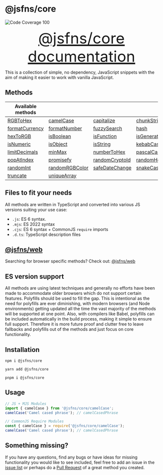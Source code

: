 # @jsfns/core
![Code Coverage 100](https://badgen.net/badge/coverage/100%25/green)

<a href="https://tokimon.github.io/jsfns-docs/core" target="__blank" style="font-size: 50px; display: block; text-align: center;">@jsfns/core documentation</a>

This is a collection of simple, no dependency, JavaScript snippets with the aim
of making it easier to work with vanilla JavaScript.

## Methods

| Available methods |||||
| --- | --- | --- | --- | --- |
| [RGBToHex](https://tokimon.github.io/jsfns-docs/core#RGBToHex) | [camelCase](https://tokimon.github.io/jsfns-docs/core#camelCase) | [capitalize](https://tokimon.github.io/jsfns-docs/core#capitalize) | [chunkString](https://tokimon.github.io/jsfns-docs/core#chunkString) | [debounce](https://tokimon.github.io/jsfns-docs/core#debounce) |
| [formatCurrency](https://tokimon.github.io/jsfns-docs/core#formatCurrency) | [formatNumber](https://tokimon.github.io/jsfns-docs/core#formatNumber) | [fuzzySearch](https://tokimon.github.io/jsfns-docs/core#fuzzySearch) | [hash](https://tokimon.github.io/jsfns-docs/core#hash) | [hexToNumber](https://tokimon.github.io/jsfns-docs/core#hexToNumber) |
| [hexToRGB](https://tokimon.github.io/jsfns-docs/core#hexToRGB) | [isBoolean](https://tokimon.github.io/jsfns-docs/core#isBoolean) | [isFunction](https://tokimon.github.io/jsfns-docs/core#isFunction) | [isGenerator](https://tokimon.github.io/jsfns-docs/core#isGenerator) | [isNumber](https://tokimon.github.io/jsfns-docs/core#isNumber) |
| [isNumeric](https://tokimon.github.io/jsfns-docs/core#isNumeric) | [isObject](https://tokimon.github.io/jsfns-docs/core#isObject) | [isString](https://tokimon.github.io/jsfns-docs/core#isString) | [kebabCase](https://tokimon.github.io/jsfns-docs/core#kebabCase) | [leadingZero](https://tokimon.github.io/jsfns-docs/core#leadingZero) |
| [limitDecimals](https://tokimon.github.io/jsfns-docs/core#limitDecimals) | [minMax](https://tokimon.github.io/jsfns-docs/core#minMax) | [numberToHex](https://tokimon.github.io/jsfns-docs/core#numberToHex) | [pascalCase](https://tokimon.github.io/jsfns-docs/core#pascalCase) | [phrasify](https://tokimon.github.io/jsfns-docs/core#phrasify) |
| [popAtIndex](https://tokimon.github.io/jsfns-docs/core#popAtIndex) | [promisefy](https://tokimon.github.io/jsfns-docs/core#promisefy) | [randomCryptoId](https://tokimon.github.io/jsfns-docs/core#randomCryptoId) | [randomHexColor](https://tokimon.github.io/jsfns-docs/core#randomHexColor) | [randomId](https://tokimon.github.io/jsfns-docs/core#randomId) |
| [randomInt](https://tokimon.github.io/jsfns-docs/core#randomInt) | [randomRGBColor](https://tokimon.github.io/jsfns-docs/core#randomRGBColor) | [safeDateChange](https://tokimon.github.io/jsfns-docs/core#safeDateChange) | [snakeCase](https://tokimon.github.io/jsfns-docs/core#snakeCase) | [throttle](https://tokimon.github.io/jsfns-docs/core#throttle) |
| [truncate](https://tokimon.github.io/jsfns-docs/core#truncate) | [uniqueArray](https://tokimon.github.io/jsfns-docs/core#uniqueArray) |


## Files to fit your needs

All methods are written in TypeScript and converted into various JS versions suiting your use case:

- `.js`: ES 6 syntax.
- `.mjs`: ES 2022 syntax
- `.cjs`: ES 6 syntax + CommonJS `require` imports
- `.d.ts`: TypeScript description files

## [@jsfns/web](https://tokimon.github.io/jsfns-docs/web)

Searching for browser specific methods? Check out: [@jsfns/web](https://tokimon.github.io/jsfns-docs/web)

## ES version support

All methods are using latest techniques and generally no efforts have been made to
accommodate older browsers which do not support certain features. Polyfills should
be used to fill the gap. This is intentional as the need for polyfills are ever
diminishing, with modern browsers (and Node environments) getting updated all the time the vast
majority of the methods will be supported at one point. Also, with compilers like Babel,
polyfills can be included automatically in the build process, making it simple to ensure full support.
Therefore it is more future proof and clutter free to leave fallbacks and polyfills out of
the methods and just focus on core functionality.

## Installation

```
npm i @jsfns/core
```

```
yarn add @jsfns/core
```

```
pnpm i @jsfns/core
```

## Usage

```js
// JS + MJS Modules
import { camelCase } from '@jsfns/core/camelCase';
camelCase('Camel cased phrase'); // camelCasedPhrase
```

```js
// CommonJS Require Modules
const { camelCase } = require('@jsfns/core/camelCase');
camelCase('Camel cased phrase'); // camelCasedPhrase
```

## Something missing?

If you have any questions, find any bugs or have ideas for missing functionality you would like to see included, feel
free to add an issue in the [issue list](https://github.com/Tokimon/jsfns/issues) or perhaps do a
[Pull Request](https://github.com/Tokimon/jsfns/pulls) of a great method you created.
